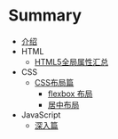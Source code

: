 # Summary

* [介绍](README.md)
* HTML
  - [HTML5全局属性汇总](HTML/global-attr.md)
* CSS
  - [CSS布局篇](CSS/layouts/index.md)
    * [flexbox 布局](CSS/layouts/flexbox.md)
    * [居中布局](CSS/layouts/middle.md)
* JavaScript
  - [深入篇](JavaScript/utility/cache.md)
